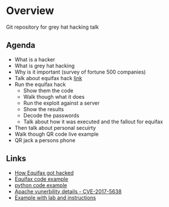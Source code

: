 # Overview

Git repository for grey hat hacking talk

## Agenda

* What is a hacker
* What is grey hat hacking
* Why is it important (survey of fortune 500 companies)
* Talk about equifax hack [link](https://www.forbes.com/forbes/welcome/?toURL=https://www.forbes.com/sites/thomasbrewster/2017/09/14/equifax-hack-the-result-of-patched-vulnerability/&refURL=https://www.google.com/&referrer=https://www.google.com/)
* Run the equifax hack
  * Show them the code
  * Walk though what it does
  * Run the exploit against a server
  * Show the results
  * Decode the passwords
  * Talk about how it was executed and the fallout for equifax 
* Then talk about personal secuirty
* Walk though QR code live example
* QR jack a persons phone

## Links
* [How Equifax got hacked](https://www.reddit.com/r/programming/comments/70bntz/how_equifax_got_hacked/)
* [Equifax code example](https://spuz.me/blog/zine/3Qu1F4x.html)
* [python code example](https://github.com/mazen160/struts-pwn)
* [Apache vunerbility details - CVE-2017-5638](https://nvd.nist.gov/vuln/detail/CVE-2017-5638)
* [Example with lab and instructions](https://github.com/rapid7/metasploit-framework/issues/8064)